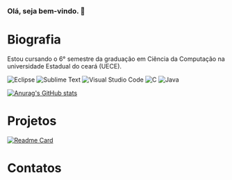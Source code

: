### Olá, seja bem-vindo. 👋

# Biografia

Estou cursando o 6° semestre da graduação em Ciência da Computação na universidade Estadual do ceará (UECE).

![Eclipse](https://img.shields.io/badge/Eclipse-2C2255?style=for-the-badge&logo=eclipse&logoColor=white)
![Sublime Text](https://img.shields.io/badge/sublime_text-%23575757.svg?&style=for-the-badge&logo=sublime-text&logoColor=important)
![Visual Studio Code](https://img.shields.io/badge/Visual_Studio_Code-0078D4?style=for-the-badge&logo=visual%20studio%20code&logoColor=white)
![C](https://img.shields.io/badge/C-00599C?style=for-the-badge&logo=c&logoColor=white)
![Java](https://img.shields.io/badge/Java-ED8B00?style=for-the-badge&logo=java&logoColor=white)

[![Anurag's GitHub stats](https://github-readme-stats.vercel.app/api?username=PauloHenriquesf-dev&theme=dark)](https://github.com/anuraghazra/githubreadme-stats)

# Projetos

[![Readme Card](https://github-readme-stats.vercel.app/api/pin/?username=PauloHenriquesf-dev&repo=PauloHenriquesf-dev.github.io)](https://github.com/PauloHenriquesf-dev/PauloHenriquesf-dev.github.io)

<!--
[<img src]
-->

# Contatos

<!--
**PauloHenriquesf-dev/PauloHenriquesf-dev** is a ✨ _special_ ✨ repository because its `README.md` (this file) appears on your GitHub profile.

Here are some ideas to get you started:

- 🔭 I’m currently working on ...
- 🌱 I’m currently learning ...
- 👯 I’m looking to collaborate on ...
- 🤔 I’m looking for help with ...
- 💬 Ask me about ...
- 📫 How to reach me: ...
- 😄 Pronouns: ...
- ⚡ Fun fact: ...
-->
